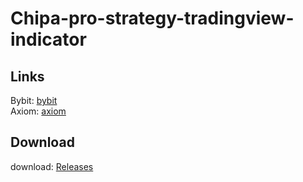 # Chipa-pro-strategy-tradingview-indicator

## Links
Bybit: [bybit](https://partner.bybit.com/b/93204) <br>
Axiom: [axiom](https://axiom.trade/@chipa) <br>

## Download
download: [Releases](https://github.com/ChipaDevTeam/Chipa-pro-strategy-tradingview-indicator/releases/tag/ChipaProStrategy-tradingview_indicator__v1.0.1)
